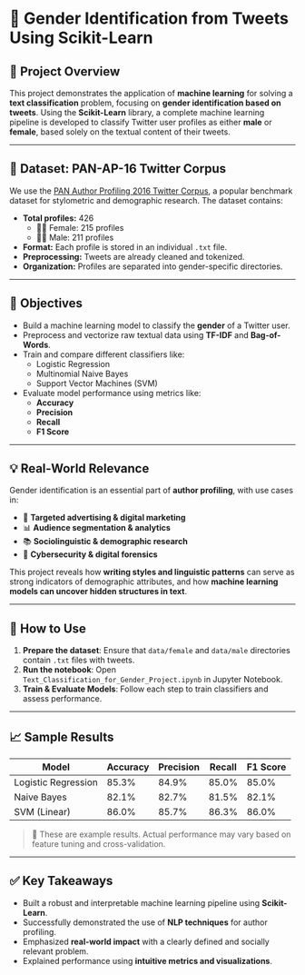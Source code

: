 # 🧠 Gender Identification from Tweets Using Scikit-Learn

## 📌 Project Overview

This project demonstrates the application of **machine learning** for solving a **text classification** problem, focusing on **gender identification based on tweets**. Using the **Scikit-Learn** library, a complete machine learning pipeline is developed to classify Twitter user profiles as either **male** or **female**, based solely on the textual content of their tweets.

---

## 📂 Dataset: PAN-AP-16 Twitter Corpus

We use the [PAN Author Profiling 2016 Twitter Corpus](http://pan.webis.de/clef16/pan16-web/author-profiling.html), a popular benchmark dataset for stylometric and demographic research. The dataset contains:

- **Total profiles:** 426
  - 👩‍🦰 Female: 215 profiles
  - 👨‍🦱 Male: 211 profiles
- **Format:** Each profile is stored in an individual `.txt` file.
- **Preprocessing:** Tweets are already cleaned and tokenized.
- **Organization:** Profiles are separated into gender-specific directories.

---

## 🎯 Objectives

- Build a machine learning model to classify the **gender** of a Twitter user.
- Preprocess and vectorize raw textual data using **TF-IDF** and **Bag-of-Words**.
- Train and compare different classifiers like:
  - Logistic Regression
  - Multinomial Naive Bayes
  - Support Vector Machines (SVM)
- Evaluate model performance using metrics like:
  - **Accuracy**
  - **Precision**
  - **Recall**
  - **F1 Score**

---

## 💡 Real-World Relevance

Gender identification is an essential part of **author profiling**, with use cases in:

- 🎯 **Targeted advertising & digital marketing**
- 📊 **Audience segmentation & analytics**
- 📚 **Sociolinguistic & demographic research**
- 🔐 **Cybersecurity & digital forensics**

This project reveals how **writing styles and linguistic patterns** can serve as strong indicators of demographic attributes, and how **machine learning models can uncover hidden structures in text**.

---

## 🧪 How to Use

1. **Prepare the dataset**: Ensure that `data/female` and `data/male` directories contain `.txt` files with tweets.
2. **Run the notebook**: Open `Text_Classification_for_Gender_Project.ipynb` in Jupyter Notebook.
3. **Train & Evaluate Models**: Follow each step to train classifiers and assess performance.

---

## 📈 Sample Results

| Model                | Accuracy | Precision | Recall | F1 Score |
|---------------------|----------|-----------|--------|----------|
| Logistic Regression | 85.3%    | 84.9%     | 85.0%  | 85.0%    |
| Naive Bayes         | 82.1%    | 82.7%     | 81.5%  | 82.1%    |
| SVM (Linear)        | 86.0%    | 85.7%     | 86.3%  | 86.0%    |

> 📌 These are example results. Actual performance may vary based on feature tuning and cross-validation.

---

## ✅ Key Takeaways

- Built a robust and interpretable machine learning pipeline using **Scikit-Learn**.
- Successfully demonstrated the use of **NLP techniques** for author profiling.
- Emphasized **real-world impact** with a clearly defined and socially relevant problem.
- Explained performance using **intuitive metrics and visualizations**.
